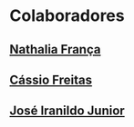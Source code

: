# Colaboradores
## [Nathalia França](https://github.com/nathrfranca)
## [Cássio Freitas](https://github.com/cassiofreitas)
## [José Iranildo Junior](https://github.com/NICKN1)
